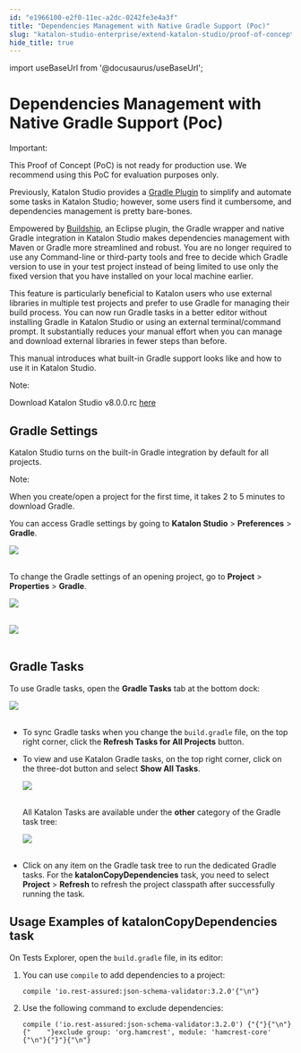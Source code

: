 ```yaml
---
id: "e1966100-e2f0-11ec-a2dc-0242fe3e4a3f"
title: "Dependencies Management with Native Gradle Support (Poc)"
slug: "katalon-studio-enterprise/extend-katalon-studio/proof-of-concept/dependencies-management-with-native-gradle-support-poc"
hide_title: true
---
```

import useBaseUrl from '@docusaurus/useBaseUrl';


# <a id="id" class="anchor_top_offset"/><a id="ariaid-title1" class="anchor_top_offset"/>Dependencies Management with Native Gradle Support (Poc)

<div xmlns="http://www.w3.org/1999/xhtml" className="note important note_important"><span className="note__title">Important:</span> 
  <p className="p">This Proof of Concept (PoC) is not ready for production use. We
    recommend using this PoC for evaluation purposes only.</p>
</div>
<p xmlns="http://www.w3.org/1999/xhtml" className="p">Previously, Katalon Studio provides a <a className="xref j-external-link" href="https://plugins.gradle.org/plugin/com.katalon.gradle-plugin" target="_blank">Gradle     Plugin</a> to simplify and automate some tasks in Katalon Studio;   however, some users find it cumbersome, and dependencies management   is pretty bare-bones.</p> 
<p xmlns="http://www.w3.org/1999/xhtml" className="p">Empowered by <a className="xref j-external-link" href="https://www.eclipse.org/community/eclipse_newsletter/2018/february/buildship.php" target="_blank">Buildship</a>,   an Eclipse plugin, the Gradle wrapper and native Gradle integration   in Katalon Studio makes dependencies management with Maven or   Gradle more streamlined and robust. You are no longer required to   use any Command-line or third-party tools and free to decide which   Gradle version to use in your test project instead of being limited   to use only the fixed version that you have installed on your local   machine earlier.</p> 
<p xmlns="http://www.w3.org/1999/xhtml" className="p">This feature is particularly beneficial to Katalon users who use   external libraries in multiple test projects and prefer to use   Gradle for managing their build process. You can now run Gradle   tasks in a better editor without installing Gradle in Katalon   Studio or using an external terminal/command prompt. It   substantially reduces your manual effort when you can manage and   download external libraries in fewer steps than before.</p> 
<p xmlns="http://www.w3.org/1999/xhtml" className="p">This manual introduces what built-in Gradle support looks like   and how to use it in Katalon Studio.</p> 
<div xmlns="http://www.w3.org/1999/xhtml" className="note note note_note"><span className="note__title">Note:</span> 
  <p className="p">Download Katalon Studio v8.0.0.rc <a className="xref j-external-link" href="https://github.com/katalon-studio/katalon-studio/releases/tag/v8.0.0.rc" target="_blank">here</a>
  </p>
</div>
    

## <a id="id_1" class="anchor_top_offset"/>Gradle Settings

    
      
<p xmlns="http://www.w3.org/1999/xhtml" className="p">Katalon Studio turns on the built-in Gradle integration by   default for all projects.</p> 
      
<div xmlns="http://www.w3.org/1999/xhtml" className="note note note_note"><span className="note__title">Note:</span> 
  <p className="p">When you create/open a project for the first time, it takes 2 to
    5 minutes to download Gradle.</p>
</div>
      
<p xmlns="http://www.w3.org/1999/xhtml" className="p">You can access Gradle settings by going to <strong className="ph b">Katalon     Studio</strong> &gt; <strong className="ph b">Preferences</strong> &gt;   <strong className="ph b">Gradle</strong>.</p> 
      
<p xmlns="http://www.w3.org/1999/xhtml" className="p">   <img className="image" src={useBaseUrl("https://github.com/katalon-studio/docs-images/raw/master/katalon-studio/docs/gradle/gradle-preferences.png")} /><br /><br /> </p> 
      
<p xmlns="http://www.w3.org/1999/xhtml" className="p">To change the Gradle settings of an opening project, go to   <strong className="ph b">Project</strong> &gt; <strong className="ph b">Properties</strong> &gt;   <strong className="ph b">Gradle</strong>.</p> 
      
<p xmlns="http://www.w3.org/1999/xhtml" className="p">   <img className="image" src={useBaseUrl("https://github.com/katalon-studio/docs-images/raw/master/katalon-studio/docs/gradle/project-menu.png")} /><br /><br /> </p> 
      
<p xmlns="http://www.w3.org/1999/xhtml" className="p">   <img className="image" src={useBaseUrl("https://github.com/katalon-studio/docs-images/raw/master/katalon-studio/docs/gradle/project.png")} /><br /><br /> </p> 
    
  
    

## <a id="id_2" class="anchor_top_offset"/>Gradle Tasks

    
      
<p xmlns="http://www.w3.org/1999/xhtml" className="p">To use Gradle tasks, open the <strong className="ph b">Gradle Tasks</strong> tab   at the bottom dock:</p> 
      
<p xmlns="http://www.w3.org/1999/xhtml" className="p">   <img className="image" src={useBaseUrl("https://github.com/katalon-studio/docs-images/raw/master/katalon-studio/docs/gradle/gradle-tasks.png")} /><br /><br /> </p> 
      
<ul xmlns="http://www.w3.org/1999/xhtml" className="ul">   <li className="li">     <p className="p">To sync Gradle tasks when you change the       <code className="ph codeph">build.gradle</code> file, on the top right corner, click the       <strong className="ph b">Refresh Tasks for All Projects</strong> button.</p>   </li>   <li className="li">     <p className="p">To view and use Katalon Gradle tasks, on the top right corner,       click on the three-dot button and select <strong className="ph b">Show All         Tasks</strong>.</p>     <p className="p">       <img className="image" src={useBaseUrl("https://github.com/katalon-studio/docs-images/raw/master/katalon-studio/docs/gradle/context-menu.png")} /><br /><br />     </p>     <p className="p">All Katalon Tasks are available under the <strong className="ph b">other</strong>       category of the Gradle task tree:</p>     <p className="p">       <img className="image" src={useBaseUrl("https://github.com/katalon-studio/docs-images/raw/master/katalon-studio/docs/gradle/other-gradle.png")} /><br /><br />     </p>   </li>   <li className="li">     <p className="p">Click on any item on the Gradle task tree to run the dedicated       Gradle tasks. For the <strong className="ph b">katalonCopyDependencies</strong>       task, you need to select <strong className="ph b">Project</strong> &gt;       <strong className="ph b">Refresh</strong> to refresh the project classpath after       successfully running the task.</p>   </li> </ul> 
    
  

## <a id="id_3" class="anchor_top_offset"/>Usage Examples of katalonCopyDependencies task

<p xmlns="http://www.w3.org/1999/xhtml" className="p">On Tests Explorer, open the <code className="ph codeph">build.gradle</code> file, in   its editor:</p> 
<ol xmlns="http://www.w3.org/1999/xhtml" className="ol"><li className="li">You can use <code className="ph codeph">compile</code> to add dependencies to a     project:<pre className="pre codeblock"><code>compile 'io.rest-assured:json-schema-validator:3.2.0'{"\n"}</code></pre></li><li className="li">Use the following command to exclude dependencies:<pre className="pre codeblock"><code>compile ('io.rest-assured:json-schema-validator:3.2.0') {"{"}{"\n"}{"    "}exclude group: 'org.hamcrest', module: 'hamcrest-core' {"\n"}{"}"}{"\n"}</code></pre></li></ol> 
